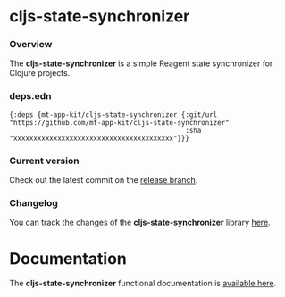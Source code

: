 
# cljs-state-synchronizer

### Overview

The <strong>cljs-state-synchronizer</strong> is a simple Reagent state synchronizer for Clojure projects.

### deps.edn

```
{:deps {mt-app-kit/cljs-state-synchronizer {:git/url "https://github.com/mt-app-kit/cljs-state-synchronizer"
                                            :sha     "xxxxxxxxxxxxxxxxxxxxxxxxxxxxxxxxxxxxxxxx"}}}
```

### Current version

Check out the latest commit on the [release branch](https://github.com/mt-app-kit/cljs-state-synchronizer/tree/release).

### Changelog

You can track the changes of the <strong>cljs-state-synchronizer</strong> library [here](CHANGES.md).

# Documentation

The <strong>cljs-state-synchronizer</strong> functional documentation is [available here](https://mt-app-kit.github.io/cljs-state-synchronizer).
